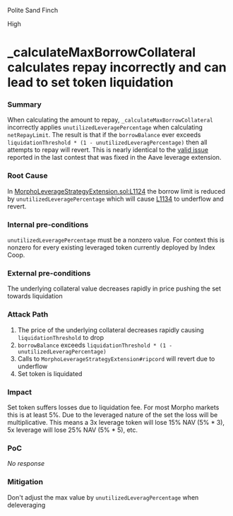 Polite Sand Finch

High

# _calculateMaxBorrowCollateral calculates repay incorrectly and can lead to set token liquidation

### Summary

When calculating the amount to repay, `_calculateMaxBorrowCollateral` incorrectly applies `unutilizedLeveragePercentage` when calculating `netRepayLimit`. The result is that if the `borrowBalance` ever exceeds `liquidationThreshold * (1 - unutilizedLeveragPercentage)` then all attempts to repay will revert. This is nearly identical to the [valid issue](https://github.com/sherlock-audit/2023-05-Index-judging/issues/254) reported in the last contest that was fixed in the Aave leverage extension.

### Root Cause

In [MorphoLeverageStrategyExtension.sol:L1124](https://github.com/sherlock-audit/2024-10-morpho-x-index/blob/main/index-coop-smart-contracts/contracts/adapters/MorphoLeverageStrategyExtension.sol#L1124-L1127) the borrow limit is reduced by `unutilizedLeveragePercentage` which will cause [L1134](https://github.com/sherlock-audit/2024-10-morpho-x-index/blob/main/index-coop-smart-contracts/contracts/adapters/MorphoLeverageStrategyExtension.sol#L1134) to underflow and revert.

### Internal pre-conditions

`unutilizedLeveragePercentage` must be a nonzero value. For context this is nonzero for every existing leveraged token currently deployed by Index Coop.

### External pre-conditions

The underlying collateral value decreases rapidly in price pushing the set towards liquidation

### Attack Path

1. The price of the underlying collateral decreases rapidly causing `liquidationThreshold` to drop
2. `borrowBalance` exceeds `liquidationThreshold * (1 - unutilizedLeveragPercentage)`
3. Calls to `MorphoLeverageStrategyExtension#ripcord` will revert due to underflow
4. Set token is liquidated

### Impact

Set token suffers losses due to liquidation fee. For most Morpho markets this is at least 5%. Due to the leveraged nature of the set the loss will be multiplicative. This means a 3x leverage token will lose 15% NAV (5% * 3), 5x leverage will lose 25% NAV (5% * 5), etc.

### PoC

_No response_

### Mitigation

Don't adjust the max value by `unutilizedLeveragPercentage` when deleveraging